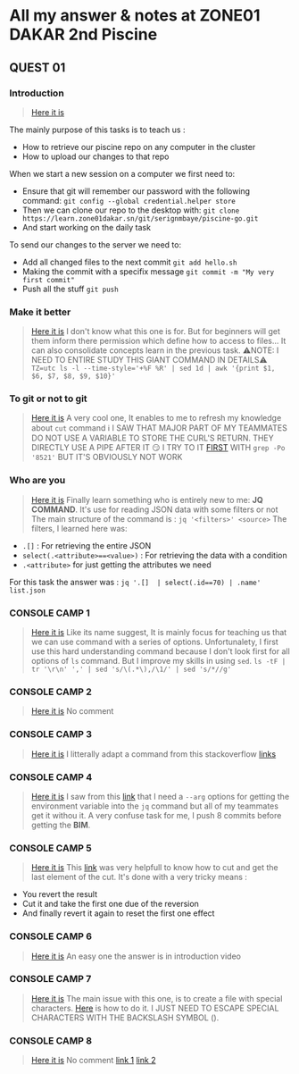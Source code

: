 #   All my answer & notes at ZONE01 DAKAR 2nd Piscine

##  QUEST 01
### Introduction

>   [Here it is](hello.sh)

The mainly purpose of this tasks is to teach us :
+   How to retrieve our piscine repo on any computer in the cluster
+   How to upload our changes to that repo

When we start a new session on a computer we first need to:
+   Ensure that git will remember our password with the following command:
    `git config --global credential.helper store`
+   Then we can clone our repo to the desktop with:
    `git clone https://learn.zone01dakar.sn/git/serignmbaye/piscine-go.git
`
+   And start working on the daily task

To send our changes to the server we need to:
+   Add all changed files to the next commit
    `git add hello.sh`
+   Making the commit with a specifix message
    `git commit -m "My very first commit"`
+   Push all the stuff
    `git push`

### Make it better
>   [Here it is](done.tar)
I don't know what this one is for. But for beginners will get them inform there permission which define how to access to files...
It can also consolidate concepts learn in the previous task.
⚠️NOTE: I NEED TO ENTIRE STUDY THIS GIANT COMMAND IN DETAILS⚠️
`TZ=utc ls -l --time-style='+%F %R' | sed 1d | awk '{print $1, $6, $7, $8, $9, $10}'`

### To git or not to git
>   [Here it is](to-git-or-not-to-git.sh)
A very cool one, It enables to me to refresh my knowledge about `cut` command
ℹ️ I SAW THAT MAJOR PART OF MY TEAMMATES DO NOT USE A VARIABLE TO STORE THE CURL'S RETURN. THEY DIRECTLY USE A PIPE AFTER IT
😏 I TRY TO IT [FIRST](https://learn.zone01dakar.sn/git/serignmbaye/piscine-go/commit/61be403663a4d7c4c621a853371f586917db4d7a) WITH `grep -Po '8521'` BUT IT'S OBVIOUSLY NOT WORK

### Who are you
>   [Here it is](who-are-you.sh)
Finally learn something who is entirely new to me: **JQ COMMAND**.
It's use for reading JSON data with some filters or not
The main structure of the command is :
`jq '<filters>' <source>`
The filters, I learned here was:
+   `.[]` : For retrieving the entire JSON
+   `select(.<attribute>==<value>)` : For retrieving the data with a condition
+   `.<attribute>` for just getting the attributes we need

For this task the answer was :
`jq '.[]  | select(.id==70) | .name' list.json`

### CONSOLE CAMP 1
>   [Here it is](mastertheLS)
Like its name suggest, It is mainly focus for teaching us that we can use command with a series of options.
Unfortunalety, I first use this hard understanding command because I don't look first for all options of `ls` command. But I improve my skills in using `sed`.
`ls -tF | tr '\r\n' ',' | sed 's/\(.*\),/\1/' | sed 's/*//g'`

### CONSOLE CAMP 2
>   [Here it is](r)
No comment

### CONSOLE CAMP 3
>   [Here it is](look)
I litterally adapt a command from this stackoverflow [links](https://unix.stackexchange.com/questions/94009/how-search-for-a-file-beginning-with-either-a-or-z-and-ending-with-a-or-z)

### CONSOLE CAMP 4
>   [Here it is](myfamily.sh)
I saw from this [link](https://vic.demuzere.be/articles/using-bash-variables-in-jq/) that I need a `--arg` options for getting the environment variable into the `jq` command but all of my teammates get it withou it.
A very confuse task for me, I push 8 commits before getting the **BIM**.


### CONSOLE CAMP 5
>   [Here it is](lookagain.sh)
This [link](https://stackoverflow.com/questions/22727107/how-to-find-the-last-field-using-cut) was very helpfull to know how to cut and get the last element of the cut.
It's done with a very tricky means :
+   You revert the result
+   Cut it and take the first one due of the reversion
+   And finally revert it again to reset the first one effect

### CONSOLE CAMP 6
>   [Here it is](countfiles.sh)
An easy one the answer is in introduction video

### CONSOLE CAMP 7
>   [Here it is](touchspe.sh)
The main issue with this one, is to create a file with special characters. [Here](https://stackoverflow.com/questions/49988312/how-do-i-create-files-with-special-characters-in-linux) is how to do it.
I JUST NEED TO ESCAPE SPECIAL CHARACTERS WITH THE BACKSLASH SYMBOL (\).

### CONSOLE CAMP 8
>   [Here it is](skip.sh)
No comment
[link 1](https://stackoverflow.com/questions/604864/print-a-file-skipping-the-first-x-lines-in-bash)
[link 2](https://superuser.com/questions/852404/what-does-n-option-in-sed-do)

